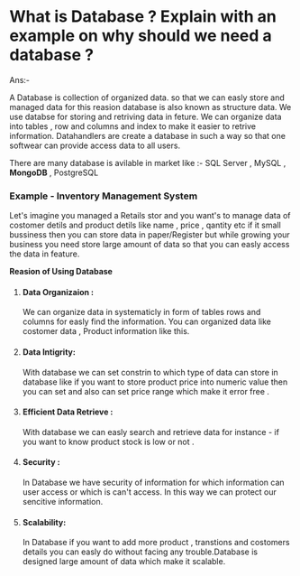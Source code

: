 # What is Database ? Explain with an example on why should we need a database ?

Ans:-

A Database is collection of organized data. so that we can easly store and managed data for this reasion database is also known as structure data.
We use databse for storing and retriving data in feture.
We can organize data into tables , row and columns and index to make it easier to retrive information. Datahandlers are create a database in such a way so that one softwear can provide access data to all users.

There are many database is avilable in market like :- SQL Server , MySQL , **MongoDB** , PostgreSQL

### Example - Inventory Management System

Let's imagine you managed a Retails stor and you want's to manage data of costomer detils and product detils like name , price , qantity etc if it small bussiness then you can store data in paper/Register but while growing your business you need store large amount of data so that you can easly access the data in feature.

**Reasion of Using Database**

1. #### Data Organizaion :

   We can organize data in systematicly in form of tables rows and columns for easly find the information. You can organized data like costomer data , Product information like this.

2. #### Data Intigrity:
   With database we can set constrin to which type of data can store in database like if you want to store product price into numeric value then you can set and also can set price range which make it error free .
3. #### Efficient Data Retrieve :

   With database we can easly search and retrieve data for instance - if you want to know product stock is low or not .

4. #### Security :
   In Database we have security of information for which information can user access or which is can't access. In this way we can protect our sencitive information.
5. #### Scalability:
   In Database if you want to add more product , transtions and costomers details you can easly do without facing any trouble.Database is designed large amount of data which make it scalable.

